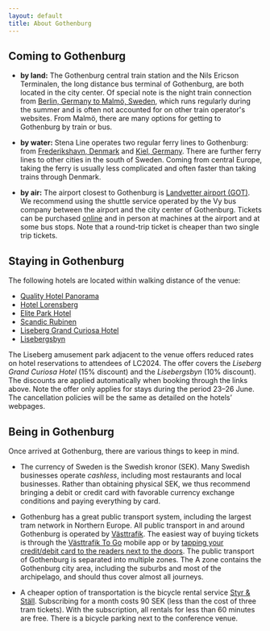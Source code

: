 ```yaml
---
layout: default
title: About Gothenburg
---
```



## Coming to Gothenburg

- **by land:**
  The Gothenburg central train station and the Nils Ericson Terminalen, the long
  distance bus terminal of Gothenburg, are both located in the city center. Of
  special note is the night train connection from [Berlin, Germany to Malmö,
  Sweden](https://www.snalltaget.se/en/berlin), which runs regularly during the
  summer and is often not accounted for on other train operator's websites.
  From Malmö, there are many options for getting to Gothenburg by
  train or bus.

- **by water:**
  Stena Line operates two regular ferry lines to Gothenburg: from [Frederikshavn,
  Denmark](https://www.stenalinetravel.com/routes/frederikshavn-gothenburg) and
  [Kiel, Germany](https://www.stenalinetravel.com/routes/kiel-gothenburg). There
  are further ferry lines to other cities in the south of Sweden.
  Coming from central Europe,
  taking the ferry is usually less complicated and often faster than taking
  trains through Denmark.

- **by air:**
  The airport closest to Gothenburg is [Landvetter airport
  (GOT)](https://www.swedavia.com/landvetter/). We recommend using the shuttle
  service operated by the Vy bus company between the airport
  and the city center of Gothenburg. Tickets can be purchased
  [online]((https://www.flygbussarna.se/en/landvetter)) and in person at
  machines at the airport and at some bus stops. Note that a round-trip ticket
  is cheaper than two single trip tickets.

## Staying in Gothenburg

The following hotels are located within walking distance of the venue:

 - [Quality Hotel Panorama](https://www.strawberryhotels.com/hotels/sweden/gothenburg/quality-hotel-panorama/)
 - [Hotel Lorensberg](https://www.hotel-lorensberg.se/?lang=en)
 - [Elite Park Hotel](https://elite.se/en/hotels/gothenburg/park-avenue-hotel/)
 - [Scandic Rubinen](https://www.scandichotels.com/hotels/sweden/gothenburg/scandic-rubinen)
 - [Liseberg Grand Curiosa Hotel](https://hotel.liseberg.se/v2/widget/WidgetNewWindowStart?channelId=97357943-f752-4d11-a4da-bfce5e8b545f&culture=en-GB&campaignId=958bb4cc-4f6b-4183-b786-e671b7536eeb&year=2024&month=6&day=23&stayLength=1&roomConfig=a1&promoCode=GBG2024)
 - [Lisebergsbyn](https://boende.liseberg.se/v2/widget/WidgetNewWindowStart?channelId=ce6d7ec7-1688-499c-b325-46caa3482e2f&culture=en-GB&campaignId=513a4b48-3a27-4209-9b9c-b063970c420d&year=2024&month=6&day=23&stayLength=1&roomConfig=a1&promoCode=GBG2024)

The Liseberg amusement park adjacent to the venue offers reduced rates on hotel reservations to attendees of LC2024.
The offer covers the *Liseberg Grand Curiosa Hotel* (15% discount) and the *Lisebergsbyn* (10% discount).
The discounts are applied automatically when booking through the links above. 
Note the offer only applies for stays during the period 23–26 June. 
The cancellation policies will be the same as detailed on the hotels’ webpages.

## Being in Gothenburg

Once arrived at Gothenburg, there are various things to keep in mind.

- The currency of Sweden is the Swedish kronor (SEK). Many Swedish businesses
  operate *cashless*, including most restaurants and local businesses. Rather
  than obtaining physical SEK, we thus recommend bringing a debit or credit card
  with favorable currency exchange conditions and paying everything by card.

- Gothenburg has a great public transport system, including the largest tram
  network in Northern Europe. All public transport in and around Gothenburg is
  operated by [Västtrafik](https://www.vasttrafik.se/en/). The easiest way of
  buying tickets is through the [Västtrafik To
  Go](https://www.vasttrafik.se/en/Tickets/more-about-tickets/vasttrafik-to-go/)
  mobile app or by [tapping your credit/debit card to the readers next to the
  doors](https://www.vasttrafik.se/en/Tickets/more-about-tickets/tap-payment/).
  The public transport of Gothenburg is separated into multiple zones.
  The A zone contains the Gothenburg city area, including the suburbs and
  most of the archipelago, and should thus cover almost all journeys.
  
- A cheaper option of transportation is the bicycle rental service [Styr & Ställ](https://styrochstall.se/en/).
  Subscribing for a month costs 90 SEK (less than the cost of three tram
  tickets). With the subscription, all rentals for less than 60 minutes are
  free. There is a bicycle parking next to the conference venue.
